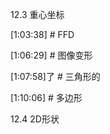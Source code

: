 
12.3 重心坐标    

[1:03:38] # FFD      

   


[1:06:29] # 图像变形   


[1:07:58]了 # 三角形的    



[1:10:06] # 多边形     



12.4 2D形状    

  